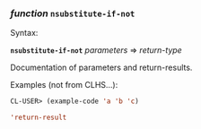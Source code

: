 ### <em>function</em> <strong>`nsubstitute-if-not`</strong>

Syntax:

<strong>`nsubstitute-if-not`</strong> <em>parameters</em> => <em>return-type</em>

Documentation of parameters and return-results.

Examples (not from CLHS...):

```lisp
CL-USER> (example-code 'a 'b 'c)

'return-result
```
